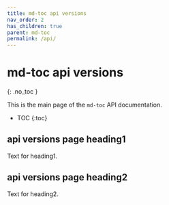 ```yaml
---
title: md-toc api versions
nav_order: 2
has_children: true
parent: md-toc
permalink: /api/
---
```


# md-toc api versions
{: .no_toc }

This is the main page of the `md-toc` API documentation.

- TOC
{:toc}

## api versions page heading1

Text for heading1.

## api versions page heading2

Text for heading2.